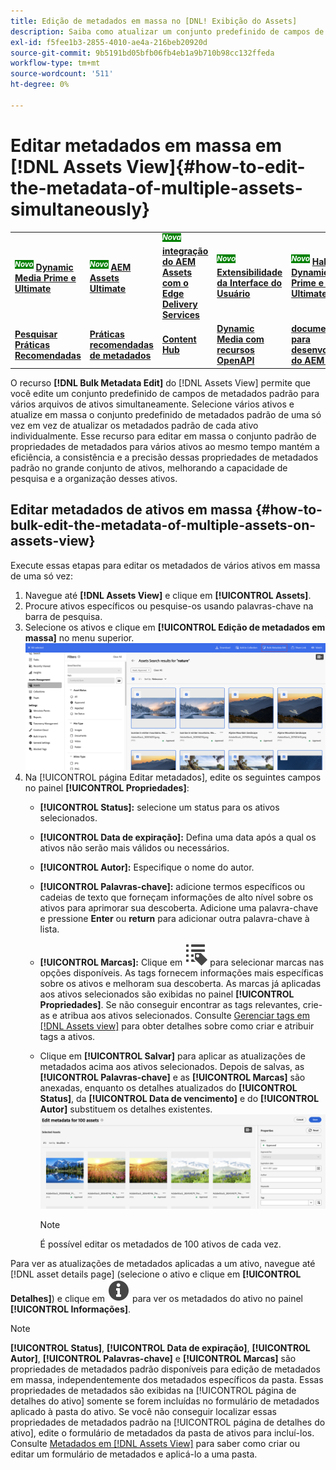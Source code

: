 ```yaml
---
title: Edição de metadados em massa no [DNL! Exibição do Assets]
description: Saiba como atualizar um conjunto predefinido de campos de metadados padrão para vários ativos disponíveis no [DNL! Visualização do Assets] simultaneamente.
exl-id: f5fee1b3-2855-4010-ae4a-216beb20920d
source-git-commit: 9b5191bd05bfb06fb4eb1a9b710b98cc132ffeda
workflow-type: tm+mt
source-wordcount: '511'
ht-degree: 0%

---
```


# Editar metadados em massa em [!DNL Assets View]{#how-to-edit-the-metadata-of-multiple-assets-simultaneously}

<table>
    <tr>
        <td>
            <sup style= "background-color:#008000; color:#FFFFFF; font-weight:bold"><i>Novo</i></sup> <a href="/help/assets/dynamic-media/dm-prime-ultimate.md"><b>Dynamic Media Prime e Ultimate</b></a>
        </td>
        <td>
            <sup style= "background-color:#008000; color:#FFFFFF; font-weight:bold"><i>Novo</i></sup> <a href="/help/assets/assets-ultimate-overview.md"><b>AEM Assets Ultimate</b></a>
        </td>
        <td>
            <sup style= "background-color:#008000; color:#FFFFFF; font-weight:bold"><i>Nova</i></sup> <a href="/help/assets/integrate-aem-assets-edge-delivery-services.md"><b>integração do AEM Assets com o Edge Delivery Services</b></a>
        </td>
        <td>
            <sup style= "background-color:#008000; color:#FFFFFF; font-weight:bold"><i>Novo</i></sup> <a href="/help/assets/aem-assets-view-ui-extensibility.md"><b>Extensibilidade da Interface do Usuário</b></a>
        </td>
          <td>
            <sup style= "background-color:#008000; color:#FFFFFF; font-weight:bold"><i>Novo</i></sup> <a href="/help/assets/dynamic-media/enable-dynamic-media-prime-and-ultimate.md"><b>Habilitar o Dynamic Media Prime e o Ultimate</b></a>
        </td>
    </tr>
    <tr>
        <td>
            <a href="/help/assets/search-best-practices.md"><b>Pesquisar Práticas Recomendadas</b></a>
        </td>
        <td>
            <a href="/help/assets/metadata-best-practices.md"><b>Práticas recomendadas de metadados</b></a>
        </td>
        <td>
            <a href="/help/assets/product-overview.md"><b>Content Hub</b></a>
        </td>
        <td>
            <a href="/help/assets/dynamic-media-open-apis-overview.md"><b>Dynamic Media com recursos OpenAPI</b></a>
        </td>
        <td>
            <a href="https://developer.adobe.com/experience-cloud/experience-manager-apis/"><b>documentação para desenvolvedores do AEM Assets</b></a>
        </td>
    </tr>
</table>

O recurso **[!DNL Bulk Metadata Edit]** do [!DNL Assets View] permite que você edite um conjunto predefinido de campos de metadados padrão para vários arquivos de ativos simultaneamente. Selecione vários ativos e atualize em massa o conjunto predefinido de metadados padrão de uma só vez em vez de atualizar os metadados padrão de cada ativo individualmente. Esse recurso para editar em massa o conjunto padrão de propriedades de metadados para vários ativos ao mesmo tempo mantém a eficiência, a consistência e a precisão dessas propriedades de metadados padrão no grande conjunto de ativos, melhorando a capacidade de pesquisa e a organização desses ativos.

## Editar metadados de ativos em massa {#how-to-bulk-edit-the-metadata-of-multiple-assets-on-assets-view}

Execute essas etapas para editar os metadados de vários ativos em massa de uma só vez:

1. Navegue até **[!DNL Assets View]** e clique em **[!UICONTROL Assets]**.
1. Procure ativos específicos ou pesquise-os usando palavras-chave na barra de pesquisa.
1. Selecione os ativos e clique em **[!UICONTROL Edição de metadados em massa]** no menu superior.
   ![editar metadados em massa](/help/assets/assets/bulk-metadata-edit1.png)
1. Na [!UICONTROL página Editar metadados], edite os seguintes campos no painel **[!UICONTROL Propriedades]**:
   * **[!UICONTROL Status]:** selecione um status para os ativos selecionados.
   * **[!UICONTROL Data de expiração]:** Defina uma data após a qual os ativos não serão mais válidos ou necessários.
   * **[!UICONTROL Autor]:** Especifique o nome do autor.
   * **[!UICONTROL Palavras-chave]:** adicione termos específicos ou cadeias de texto que forneçam informações de alto nível sobre os ativos para aprimorar sua descoberta. Adicione uma palavra-chave e pressione **Enter** ou **return** para adicionar outra palavra-chave à lista.
   * **[!UICONTROL Marcas]:** Clique em ![editar metadados em massa](/help/assets/assets/tags-icon.svg) para selecionar marcas nas opções disponíveis. As tags fornecem informações mais específicas sobre os ativos e melhoram sua descoberta. As marcas já aplicadas aos ativos selecionados são exibidas no painel **[!UICONTROL Propriedades]**. Se não conseguir encontrar as tags relevantes, crie-as e atribua aos ativos selecionados. Consulte [Gerenciar tags em [!DNL Assets view]](/help/assets/tagging-management-assets-view.md) para obter detalhes sobre como criar e atribuir tags a ativos.
   * Clique em **[!UICONTROL Salvar]** para aplicar as atualizações de metadados acima aos ativos selecionados. Depois de salvas, as **[!UICONTROL Palavras-chave]** e as **[!UICONTROL Marcas]** são anexadas, enquanto os detalhes atualizados do **[!UICONTROL Status]**, da **[!UICONTROL Data de vencimento]** e do **[!UICONTROL Autor]** substituem os detalhes existentes.
     ![save-bulk-metadata-edit-properties](/help/assets/assets/save-bulk-metadata-edit-properties2.png)

     >[!NOTE]
     >
     >É possível editar os metadados de 100 ativos de cada vez.

Para ver as atualizações de metadados aplicadas a um ativo, navegue até [!DNL asset details page] (selecione o ativo e clique em **[!UICONTROL Detalhes]**) e clique em ![editar metadados em massa](/help/assets/assets/info-icon-solid-black.svg) para ver os metadados do ativo no painel **[!UICONTROL Informações]**.

>[!NOTE]
>
>**[!UICONTROL Status]**, **[!UICONTROL Data de expiração]**, **[!UICONTROL Autor]**, **[!UICONTROL Palavras-chave]** e **[!UICONTROL Marcas]** são propriedades de metadados padrão disponíveis para edição de metadados em massa, independentemente dos metadados específicos da pasta. Essas propriedades de metadados são exibidas na [!UICONTROL página de detalhes do ativo] somente se forem incluídas no formulário de metadados aplicado à pasta do ativo. Se você não conseguir localizar essas propriedades de metadados padrão na [!UICONTROL página de detalhes do ativo], edite o formulário de metadados da pasta de ativos para incluí-los. Consulte [Metadados em [!DNL Assets View]](/help/assets/metadata-assets-view.md) para saber como criar ou editar um formulário de metadados e aplicá-lo a uma pasta.
